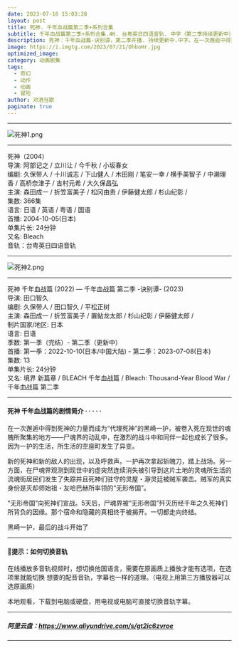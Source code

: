 ```yaml
---
date: 2023-07-16 15:03:28
layout: post
title: 死神. 千年血战篇第二季+系列合集
subtitle: 千年血战篇第二季+系列合集.4K. 台粤英日四语音轨. 中字（第二季持续更新中）
description: 死神：千年血战篇-诀别谭，第二季开播. 持续更新中.中字。在一次邂逅中得到死神的力量而成为“代理死神”的黑崎一护，被卷入死在现世的魂魄所聚集的地方——尸魂界的动乱中...
image: https://i.imgtg.com/2023/07/21/OhboHr.jpg
optimized_image: 
category: 动画剧集
tags:
  - 奇幻
  - 动作
  - 动画
  - 冒险
author: 对酒当歌
paginate: true
---
```

---
![死神1.png](https://i.imgtg.com/2023/07/21/Ohba1c.png)

---
死神（2004）  
导演: 阿部记之 / 立川让 / 今千秋 / 小坂春女  
编剧: 久保带人 / 十川诚志 / 下山健人 / 木田刚 / 笔安一幸 / 横手美智子 / 中濑理香 / 高桥奈津子 / 吉村元希 / 大久保昌弘  
主演: 森田成一 / 折笠富美子 / 松冈由贵 / 伊藤健太郎 / 杉山纪彰 /  
集数: 366集  
语言: 日语 / 英语 / 粤语 / 国语  
首播: 2004-10-05(日本)  
单集片长: 24分钟  
又名: Bleach  
音轨：台粤英日四语音轨  

---
![死神2.png](https://i.imgtg.com/2023/07/21/OhbOMq.png)

---
死神 千年血战篇 (2022) — 千年血战篇 第二季 -诀别谭- (2023)  
导演: 田口智久  
编剧: 久保带人 / 田口智久 / 平松正树  
主演: 森田成一 / 折笠富美子 / 置鲇龙太郎 / 杉山纪彰 / 伊藤健太郎 /  
制片国家/地区: 日本  
语言: 日语  
季数: 第一季（完结）- 第二季（更新中）  
首播: 第一季：2022-10-10(日本/中国大陆) - 第二季：2023-07-08(日本)  
集数: 13  
单集片长: 24分钟  
又名: 境界 新篇章 / BLEACH 千年血战篇 / Bleach: Thousand-Year Blood War / 千年血战篇 第二季  

---

#### 死神 千年血战篇的剧情简介 · · · · ·

在一次邂逅中得到死神的力量而成为“代理死神”的黑崎一护，被卷入死在现世的魂魄所聚集的地方——尸魂界的动乱中，在激烈的战斗中和同伴一起也成长了很多。因为一护的生活，所生活的空座町发生了异变。

新的死神和新的敌人的出现，以及呼救声。一护再次拿起斩魄刀，踏上战场。另一方面，在尸魂界观测到现世中的虚突然连续消失被引导到这片土地的灵魂所生活的流魂街居民们发生了失踪并且死神们驻守的灵屋・瀞灵廷被贼军袭击。贼军的真实身份是灭却师始祖・友哈巴赫所率领的“无形帝国”。

“无形帝国”向死神们宣战。5天后，尸魂界被“无形帝国”歼灭历经千年之久死神们所背负的因缘。那个宿命和隐藏的真相终于被揭开。一切都走向终结。

黑崎一护，最后的战斗开始了

---

#### 🔔提示：如何切换音轨

在线播放多音轨视频时，想切换他国语言，需要在原画质上播放才能有选项，在选项里就能切换
想要的配音音轨，字幕也一样的道理。（电视上用第三方播放器可以选原画质）

本地观看，下载到电脑或硬盘，用电视或电脑可直接切换音轨字幕。

---

##### 阿里云盘：<https://www.aliyundrive.com/s/gt2ic6zvroe>

---
